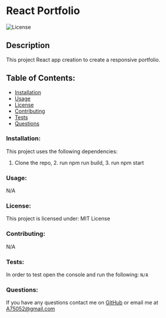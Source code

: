 # React Portfolio 
![License](https://img.shields.io/static/v1?label=License&message=MIT&color=blue&style=plastic)
## Description
This project React app creation to create a responsive portfolio.
## Table of Contents:
* [Installation](#installation)
* [Usage](#usage)
* [License](#license)
* [Contributing](#contributing)
* [Tests](#tests)
* [Questions](#questions)

### Installation:
This project uses the following dependencies:
1. Clone the repo, 2. run npm run build, 3. run npm start
### Usage:
N/A
### License:
This project is licensed under:
MIT License
### Contributing:
N/A
### Tests:
In order to test open the console and run the following:
```N/A```
### Questions:
If you have any questions contact me on [GitHub](https://github.com/adam42288) or email 
me at A75052@gmail.com  
 
